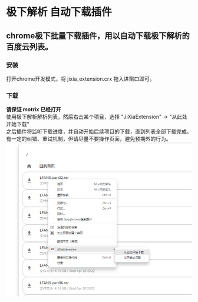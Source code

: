 # 极下解析 自动下载插件

## chrome极下批量下载插件，用以自动下载极下解析的百度云列表。

### 安装
打开chrome开发模式，将 jixia_extension.crx 拖入进窗口即可。  


### 下载
**请保证 motrix 已经打开**  
使用极下解析解析列表，然后右击某个项目，选择 "JiXiaExtension" -> "从此处开始下载"  
之后插件将监听下载进度，并自动开始后续项目的下载，直到列表全部下载完成。有一定的纠错、重试机制，但请尽量不要操作页面，避免预期外的行为。  
![usage](img/pic_1.png)
